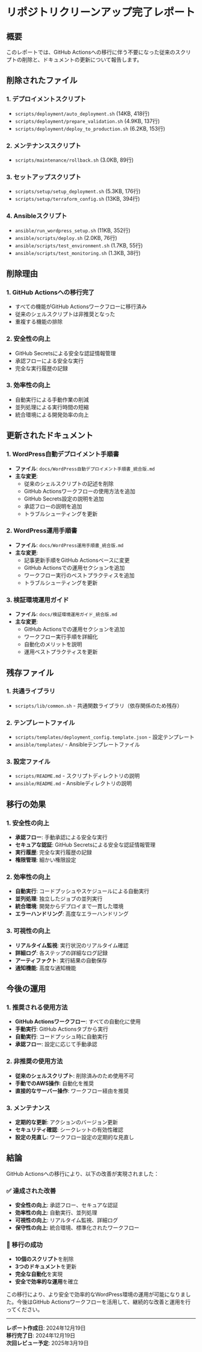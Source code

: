 # リポジトリクリーンアップ完了レポート

## 概要

このレポートでは、GitHub Actionsへの移行に伴う不要になった従来のスクリプトの削除と、ドキュメントの更新について報告します。

## 削除されたファイル

### 1. デプロイメントスクリプト
- `scripts/deployment/auto_deployment.sh` (14KB, 418行)
- `scripts/deployment/prepare_validation.sh` (4.9KB, 137行)
- `scripts/deployment/deploy_to_production.sh` (6.2KB, 153行)

### 2. メンテナンススクリプト
- `scripts/maintenance/rollback.sh` (3.0KB, 89行)

### 3. セットアップスクリプト
- `scripts/setup/setup_deployment.sh` (5.3KB, 176行)
- `scripts/setup/terraform_config.sh` (13KB, 394行)

### 4. Ansibleスクリプト
- `ansible/run_wordpress_setup.sh` (11KB, 352行)
- `ansible/scripts/deploy.sh` (2.0KB, 76行)
- `ansible/scripts/test_environment.sh` (1.7KB, 55行)
- `ansible/scripts/test_monitoring.sh` (1.3KB, 38行)

## 削除理由

### 1. GitHub Actionsへの移行完了
- すべての機能がGitHub Actionsワークフローに移行済み
- 従来のシェルスクリプトは非推奨となった
- 重複する機能の排除

### 2. 安全性の向上
- GitHub Secretsによる安全な認証情報管理
- 承認フローによる安全な実行
- 完全な実行履歴の記録

### 3. 効率性の向上
- 自動実行による手動作業の削減
- 並列処理による実行時間の短縮
- 統合環境による開発効率の向上

## 更新されたドキュメント

### 1. WordPress自動デプロイメント手順書
- **ファイル**: `docs/WordPress自動デプロイメント手順書_統合版.md`
- **主な変更**:
  - 従来のシェルスクリプトの記述を削除
  - GitHub Actionsワークフローの使用方法を追加
  - GitHub Secrets設定の説明を追加
  - 承認フローの説明を追加
  - トラブルシューティングを更新

### 2. WordPress運用手順書
- **ファイル**: `docs/WordPress運用手順書_統合版.md`
- **主な変更**:
  - 記事更新手順をGitHub Actionsベースに変更
  - GitHub Actionsでの運用セクションを追加
  - ワークフロー実行のベストプラクティスを追加
  - トラブルシューティングを更新

### 3. 検証環境運用ガイド
- **ファイル**: `docs/検証環境運用ガイド_統合版.md`
- **主な変更**:
  - GitHub Actionsでの運用セクションを追加
  - ワークフロー実行手順を詳細化
  - 自動化のメリットを説明
  - 運用ベストプラクティスを更新

## 残存ファイル

### 1. 共通ライブラリ
- `scripts/lib/common.sh` - 共通関数ライブラリ（依存関係のため残存）

### 2. テンプレートファイル
- `scripts/templates/deployment_config.template.json` - 設定テンプレート
- `ansible/templates/` - Ansibleテンプレートファイル

### 3. 設定ファイル
- `scripts/README.md` - スクリプトディレクトリの説明
- `ansible/README.md` - Ansibleディレクトリの説明

## 移行の効果

### 1. 安全性の向上
- **承認フロー**: 手動承認による安全な実行
- **セキュアな認証**: GitHub Secretsによる安全な認証情報管理
- **実行履歴**: 完全な実行履歴の記録
- **権限管理**: 細かい権限設定

### 2. 効率性の向上
- **自動実行**: コードプッシュやスケジュールによる自動実行
- **並列処理**: 独立したジョブの並列実行
- **統合環境**: 開発からデプロイまで一貫した環境
- **エラーハンドリング**: 高度なエラーハンドリング

### 3. 可視性の向上
- **リアルタイム監視**: 実行状況のリアルタイム確認
- **詳細ログ**: 各ステップの詳細なログ記録
- **アーティファクト**: 実行結果の自動保存
- **通知機能**: 高度な通知機能

## 今後の運用

### 1. 推奨される使用方法
- **GitHub Actionsワークフロー**: すべての自動化に使用
- **手動実行**: GitHub Actionsタブから実行
- **自動実行**: コードプッシュ時に自動実行
- **承認フロー**: 設定に応じて手動承認

### 2. 非推奨の使用方法
- **従来のシェルスクリプト**: 削除済みのため使用不可
- **手動でのAWS操作**: 自動化を推奨
- **直接的なサーバー操作**: ワークフロー経由を推奨

### 3. メンテナンス
- **定期的な更新**: アクションのバージョン更新
- **セキュリティ確認**: シークレットの有効性確認
- **設定の見直し**: ワークフロー設定の定期的な見直し

## 結論

GitHub Actionsへの移行により、以下の改善が実現されました：

### ✅ 達成された改善
- **安全性の向上**: 承認フロー、セキュアな認証
- **効率性の向上**: 自動実行、並列処理
- **可視性の向上**: リアルタイム監視、詳細ログ
- **保守性の向上**: 統合環境、標準化されたワークフロー

### 🎯 移行の成功
- **10個のスクリプト**を削除
- **3つのドキュメント**を更新
- **完全な自動化**を実現
- **安全で効率的な運用**を確立

この移行により、より安全で効率的なWordPress環境の運用が可能になりました。今後はGitHub Actionsワークフローを活用して、継続的な改善と運用を行ってください。

---

**レポート作成日**: 2024年12月19日  
**移行完了日**: 2024年12月19日  
**次回レビュー予定**: 2025年3月19日
